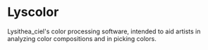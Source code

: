 # Lyscolor
Lysithea_ciel's color processing software, intended to aid artists in analyzing color compositions and in picking colors.
